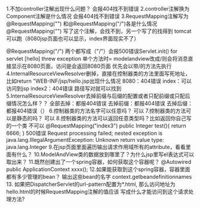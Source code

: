 1.不加controller注解出现什么问题？
会报404找不到错误
2.controller注解换为Component注解是什么情况
会报404找不到错误
3.RequestMapping注解写为@RequestMapping("") 和@RequestMapping("/")各是什么情况
@RequestMapping("") 写了这个注解，会找不到，另一个写了的找得到
                    tomcat可以跑（8080jsp页面也可以显示，index界面现实不了）
                    
@RequestMapping("/") 两个都写成（"/"）会报500错误Servlet.init() for servlet [hello] threw exception
                  单个方法时=  modelandview改成/则会将消息直接显示在8080页面，访问是会返回8080页面
                  优先会以带/的方法先执行
4.InternalResourceViewResolver删掉，直接在控制器类的方法里面写死地址，比如return "WEB-INF/jsp/hello.jsp出现什么情况
8080：404错误
index：可以访问到jsp
index2：404错误
路径写对就可以找到
5.InternalResourceViewResolver去掉前缀与后缀的配置或者只配前缀或只配后缀情况怎么样？？
全部去掉：都报404错误
去掉前缀：都报404错误
去掉后缀：都报404错误（）
6.控制器类的方法名字可以任意吗？
可以
7.控制器类的方法可以是静态的吗？
可以
8.控制器类的方法可以返回任意类型吗？比如返回你自己写的一个类
不可以
@RequestMapping("index3")
    public Integer test(){
        return 6666;
    }
500错误 Request processing failed; nested exception is java.lang.IllegalArgumentException: Unknown return value type: java.lang.Integer
9.在jsp页面里面遍历输出请求作用域所有的attribute，看看里面有什么？
10.ModelAndView类的数据放到哪里了？为什么jsp里写el表达式可以取出来？
11.既然创建出了一个spring容器，如何获取这个容器呢？
@Autowired
public ApplicationContext xxxx();
12.如果能获取到这个spring容器，容器里面都有多少管理的bean？
输出这些bean的名字
context.getbeandefinitionnames
13. 如果把DispatcherServlet的url-pattern配置为*.html,
那么访问地址为hello.html的时候RequestMapping注解的值应该
写成什么才能访问到这个请求处理方法?